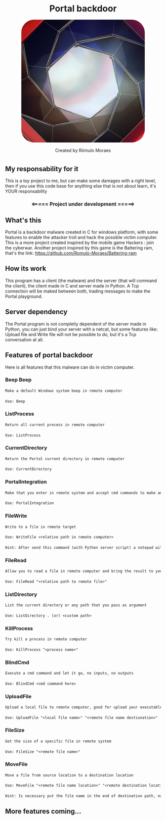 <div align="center">
    <h1>Portal backdoor</h1>
    <img width="400px" src="./images/image.png">
    <p>Created by Rômulo Moraes</p>    
</div>

#

## My responsability for it
This is a toy project to me, but can make some damages with a right level, then if you use this code base for anything else that is not about learn, it's YOUR responsability


<div align="center">
    <h3><===== Project under development =====></h3>
</div>



## What's this
Portal is a backdoor malware created in C for windows platform, with some features to enable the attacker troll and hack the possible victim computer. This is a more project created inspired by the mobile game Hackers : join the cyberwar. Another project inspired by this game is the Battering ram, that's the link: https://github.com/Romulo-Moraes/Battering-ram

## How its work
This program has a client (the malware) and the server (that will command the client), the client made in C and server made in Python. A Tcp connection will be maked between both, trading messages to make the Portal playground.

## Server dependency
The Portal program is not completly dependent of the server made in Python, you can just bind your server with a netcat, but some features like: Upload file and Write file will not be possible to do, but it's a Tcp conversation at all.

## Features of portal backdoor
Here is all features that this malware can do in victim computer.



### Beep Beep
```txt
Make a default Windows system beep in remote computer

Use: Beep
```


### ListProcess
```txt
Return all current process in remote computer

Use: ListProcess
```


### CurrentDirectory
```txt
Return the Portal current directory in remote computer

Use: CurrentDirectory
```


### PortalIntegration
```txt
Make that you enter in remote system and accept cmd commands to make anything

Use: PortalIntegration
```

### FileWrite
```txt
Write to a file in remote target

Use: WriteFile <relative path in remote computer>

Hint: After send this command (with Python server script) a notepad will pop-up for you write the file text, then you save and press enter in server terminal to send the file content
```


### FileRead 
```txt
Allow you to read a file in remote computer and bring the result to your terminal

Use: FileRead "<relative path to remote file>"
```


### ListDirectory
```txt
List the current directory or any path that you pass as argument

Use: ListDirectory . (or) <custom path>
```


### KillProcess
```txt
Try kill a process in remote computer

Use: KillProcess "<process name>"
```


### BlindCmd
```txt
Execute a cmd command and let it go, no inputs, no outputs

Use: BlindCmd <cmd command here>
```


### UploadFile
```txt
Upload a local file to remote computer, good for upload your executables and shell scripts

Use: UploadFile "<local file name>" "<remote file name destionation>"
```


### FileSize 
```txt
Get the size of a specific file in remote system

Use: FileSize "<remote file name>"
```


### MoveFile
```txt
Move a file from source location to a destination location

Use: MoveFile "<remote file name location>" "<remote destination location/<nome do arquivo>>"

Hint: Is necessary put the file name in the end of destination path, native winapi functions only work in this way
```

## More features coming...


